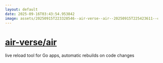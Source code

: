 ```yaml
---
layout: default
date: 2025-09-16T03:43:54.953842
image: assets/20250915T223328546--air-verse--air--20250915T225423611--cropped.png
---
```


# [air-verse/air](https://github.com/air-verse/air)

live reload tool for Go apps, automatic rebuilds on code changes
